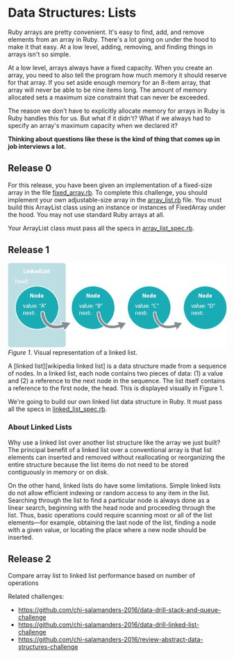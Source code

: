 # Data Structures: Lists

Ruby arrays are pretty convenient. It's easy to find, add, and remove elements from an array in Ruby. There's a lot going on under the hood to make it that easy. At a low level, adding, removing, and finding things in arrays isn't so simple.

At a low level, arrays always have a fixed capacity. When you create an array, you need to also tell the program how much memory it should reserve for that array. If you set aside enough memory for an 8-item array, that array will never be able to be nine items long. The amount of memory allocated sets a maximum size constraint that can never be exceeded.

The reason we don't have to explicitly allocate memory for arrays in Ruby is Ruby handles this for us. But what if it didn't? What if we always had to specify an array's maximum capacity when we declared it?

**Thinking about questions like these is the kind of thing that comes up in job interviews a lot.**

## Release 0

For this release, you have been given an implementation of a fixed-size array in the file [fixed_array.rb](fixed_array.rb). To complete this challenge, you should implement your own adjustable-size array in the [array_list.rb](array_list.rb) file. You must build this ArrayList class using an instance or instances of FixedArray under the hood. You may not use standard Ruby arrays at all.

Your ArrayList class must pass all the specs in [array_list_spec.rb](spec/array_list_spec.rb).

## Release 1

![linked list image](images/linked_list.png)  
*Figure 1*. Visual representation of a linked list.

A [linked list][wikipedia linked list] is a data structure made from a sequence of nodes.  In a linked list, each node contains two pieces of data: (1) a value and (2) a reference to the next node in the sequence.  The list itself contains a reference to the first node, the head.  This is displayed visually in Figure 1.

We're going to build our own linked list data structure in Ruby. It must pass all the specs in [linked_list_spec.rb](spec/linked_list_spec.rb).

### About Linked Lists

Why use a linked list over another list structure like the array we just built?  The principal benefit of a linked list over a conventional array is that list elements can inserted and removed without reallocating or reorganizing the entire structure because the list items do not need to be stored contiguously in memory or on disk.

On the other hand, linked lists do have some limitations.  Simple linked lists do not allow efficient indexing or random access to any item in the list.  Searching through the list to find a particular node is always done as a linear search, beginning with the head node and proceeding through the list.  Thus, basic operations could require scanning most or all of the list elements—for example, obtaining the last node of the list, finding a node with a given value, or locating the place where a new node should be inserted.

## Release 2

Compare array list to linked list performance based on number of operations


Related challenges:
- https://github.com/chi-salamanders-2016/data-drill-stack-and-queue-challenge
- https://github.com/chi-salamanders-2016/data-drill-linked-list-challenge
- https://github.com/chi-salamanders-2016/review-abstract-data-structures-challenge